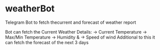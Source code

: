 # weatherBot
Telegram Bot to fetch thecurrent and forecast of weather report

Bot can fetch the Current Weather Details:
-> Current Temperature
-> Max/Min Temperature
-> Humidity &
-> Speed of wind
Additional to this it can fetch the forecast of the next 3 days
